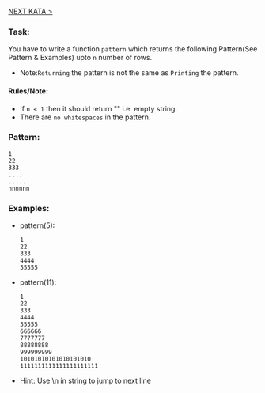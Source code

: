 [NEXT KATA >](http://www.codewars.com/kata/55733d3ef7c43f8b0700007c)

### Task:

You have to write a function `pattern` which returns the following Pattern(See Pattern & Examples) upto `n` number of rows.

- Note:`Returning` the pattern is not the same as `Printing` the pattern.

#### Rules/Note:

- If `n < 1` then it should return "" i.e. empty string.
- There are `no whitespaces` in the pattern.

### Pattern:

```
1
22
333
....
.....
nnnnnn
```

### Examples:

- pattern(5):

  ```
  1
  22
  333
  4444
  55555
  ```

- pattern(11):

  ```
  1
  22
  333
  4444
  55555
  666666
  7777777
  88888888
  999999999
  10101010101010101010
  1111111111111111111111
  ```

- Hint: Use \n in string to jump to next line
